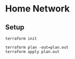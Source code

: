 # Home Network

## Setup
```
terraform init
```

```
terraform plan -out=plan.out
terraform apply plan.out
```
